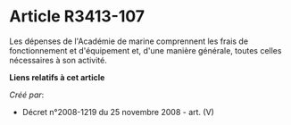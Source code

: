 # Article R3413-107

Les dépenses de l'Académie de marine comprennent les frais de fonctionnement et d'équipement et, d'une manière générale,
toutes celles nécessaires à son activité.

**Liens relatifs à cet article**

_Créé par_:

  - Décret n°2008-1219 du 25 novembre 2008 - art. (V)
